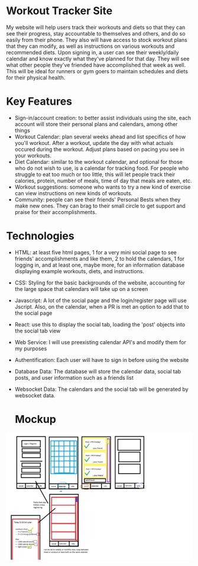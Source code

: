 # Workout Tracker Site

My website will help users track their workouts and diets so that they can see their progress, stay accountable to themselves and others, and do so easily from their phone.  They also will have access to stock workout plans that they can modify, as well as instructions on various workouts and recommended diets.  Upon signing in, a user can see their weekly/daily calendar and know exactly what they've planned for that day.  They will see what other people they've friended have accomplished that week as well.  This will be ideal for runners or gym goers to maintain schedules and diets for their physical health.

# Key Features

- Sign-in/account creation: to better assist individuals using the site, each account will store their personal plans and calendars, among other things
- Workout Calendar: plan several weeks ahead and list specifics of how you'll workout.  After a workout, update the day with what actuals occured during the workout.  Adjust plans based on pacing you see in your workouts.
- Diet Calendar: similar to the workout calendar, and optional for those who do not wish to use, is a calendar for tracking food.  For people who struggle to eat too much or too little, this will let people track their calories, protein, number of meals, time of day that meals are eaten, etc.
- Workout suggestions: someone who wants to try a new kind of exercise can view instructions on new kinds of workouts.
- Community: people can see their friends' Personal Bests when they make new ones.  They can brag to their small circle to get support and praise for their accomplishments.

# Technologies
- HTML: at least five html pages, 1 for a very mini social page to see friends' accomplishments and like them, 2 to hold the calendars, 1 for logging in, and at least one, maybe more, for an information database displaying example workouts, diets, and instructions. 
- CSS: Styling for the basic backgrounds of the website, accounting for the large space that calendars will take up on a screen
- Javascript: A lot of the social page and the login/register page will use Jscript.  Also, on the calendar, when a PR is met an option to add that to the social page
- React: use this to display the social tab, loading the 'post' objects into the social tab view
- Web Service: I will use preexisting calendar API's and modify them for my purposes
- Authentification: Each user will have to sign in before using the website
- Database Data: The database will store the calendar data, social tab posts, and user information such as a friends list
- Websocket Data: The calendars and the social tab will be generated by websocket data.

  # Mockup
  
![](https://github.com/conreebar/Web260Startup/blob/main/mockup.png)
